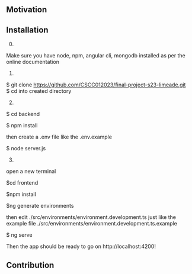 ## Motivation

## Installation

0.  
Make sure you have node, npm, angular cli, mongodb installed as per the online documentation

1.  
$ git clone https://github.com/CSCC012023/final-project-s23-limeade.git  
$ cd into created directory
 
2. 
$ cd backend  

$ npm install  

then create a .env file like the .env.example

$ node server.js  


3.  
open a new terminal  

$cd frontend  

$npm install   

$ng generate environments            


then edit ./src/environments/environment.development.ts just like the example file ./src/environments/environment.development.ts.example     

$ ng serve       


Then the app should be ready to go on http://localhost:4200!    


## Contribution
